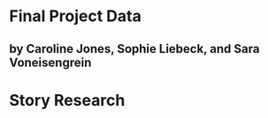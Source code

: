 # Final Project Data
## by Caroline Jones, Sophie Liebeck, and Sara Voneisengrein

# Story Research 
